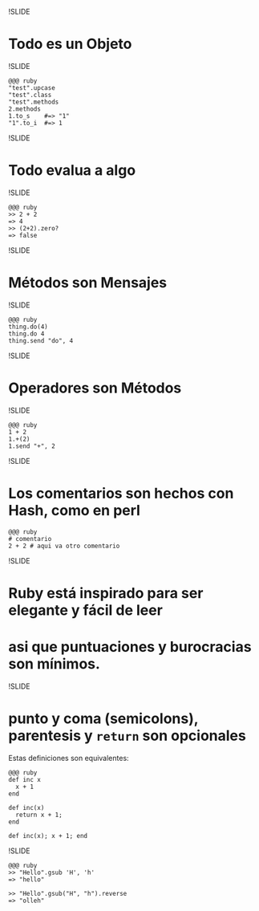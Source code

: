 !SLIDE

# Todo es un Objeto

!SLIDE

    @@@ ruby
    "test".upcase
    "test".class
    "test".methods
    2.methods
    1.to_s    #=> "1"
    "1".to_i  #=> 1

!SLIDE

# Todo evalua a algo

!SLIDE

    @@@ ruby
    >> 2 + 2
    => 4
    >> (2+2).zero?
    => false

!SLIDE

# Métodos son Mensajes

!SLIDE

    @@@ ruby
    thing.do(4)
    thing.do 4
    thing.send "do", 4

!SLIDE

# Operadores son Métodos

!SLIDE

    @@@ ruby
    1 + 2
    1.+(2)
    1.send "+", 2


!SLIDE
# Los comentarios son hechos con Hash, como en perl

    @@@ ruby
    # comentario
    2 + 2 # aqui va otro comentario

!SLIDE

# Ruby está inspirado para ser elegante y fácil de leer

# asi que puntuaciones y burocracias son mínimos.

!SLIDE

# punto y coma (semicolons), parentesis y `return` son opcionales

<div class="big-text"> Estas definiciones son equivalentes: </div>

    @@@ ruby
    def inc x
      x + 1
    end

    def inc(x)
      return x + 1;
    end

    def inc(x); x + 1; end

!SLIDE

    @@@ ruby
    >> "Hello".gsub 'H', 'h'
    => "hello"

    >> "Hello".gsub("H", "h").reverse
    => "olleh"


    
